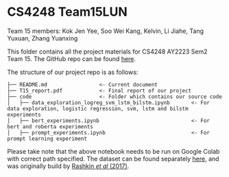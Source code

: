 # CS4248 Team15LUN

Team 15 members: Kok Jen Yee, Soo Wei Kang, Kelvin, Li Jiahe, Tang Yuxuan, Zhang Yuanxing

This folder contains all the project materials for CS4248 AY2223 Sem2 Team 15. The GitHub repo can be found [here](https://github.com/ljhgabe/CS4248-Team15-LUN). 

The structure of our project repo is as follows:
```
├── README.md                 <- Current document
├── T15_report.pdf            <- Final report of our project
├── code                      <- Folder which contains our source code
│   ├── data_exploration_logreg_svm_lstm_bilstm.ipynb       <- For data exploration, logistic regression, svm, lstm and bilstm experiments
│   ├── bert_experiments.ipynb                              <- For bert and roberta experiments
│   ├── prompt_experiments.ipynb                            <- For prompt learning experiment

```

Please take note that the above notebook needs to be run on Google Colab with correct path specified. The dataset can be found separately [here](https://github.com/BUPT-GAMMA/CompareNet_FakeNewsDetection/releases/tag/dataset), and was originally build by [Rashkin _et al_ (2017)](https://aclanthology.org/D17-1317.pdf).
